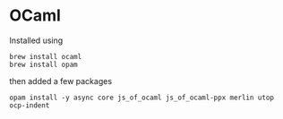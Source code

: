# OCaml

Installed using

```
brew install ocaml
brew install opam
```

then added a few packages
```
opam install -y async core js_of_ocaml js_of_ocaml-ppx merlin utop ocp-indent
```


